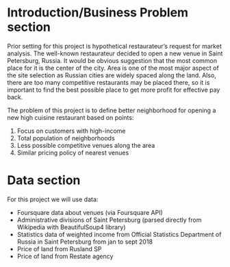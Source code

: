 # Introduction/Business Problem section

Prior setting for this project is hypothetical restaurateur’s request for market analysis. The well-known restaurateur decided to open a new venue in Saint Petersburg, Russia. It would be obvious suggestion that the most common place for it is the center of the city. Area is one of the most major aspect of the site selection as Russian cities are widely spaced along the land. Also, there are too many competitive restaurants may be placed there, so it is important to find the best possible place to get more profit for effective pay back.

The problem of this project is to define better neighborhood for opening a new high cuisine restaurant based on points:
1.	Focus on customers with high-income
2.	Total population of neighborhoods
3.	Less possible competitive venues along the area
4.	Similar pricing policy of nearest venues


# Data section

For this project we will use data:
-	Foursquare data about venues (via Foursquare API)
-	Administrative divisions of Saint Petersburg (parsed directly from Wikipedia with BeautifulSoup4 library)
-	Statistics data of weighted income from Official Statistics Department of Russia in Saint Petersburg from jan to sept 2018
-	Price of land from Rusland SP
-	Price of land from Restate agency